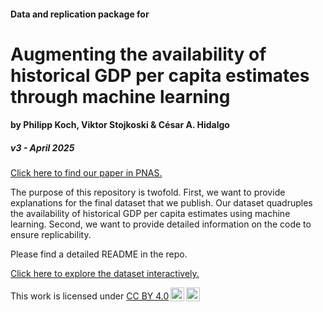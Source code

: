 #### Data and replication package for

# Augmenting the availability of historical GDP per capita estimates through machine learning

#### by Philipp Koch, Viktor Stojkoski & César A. Hidalgo

##### v3 - April 2025

<a href="https://www.pnas.org/doi/10.1073/pnas.2402060121" target="_blank" rel="noopener noreferrer">Click here to find our paper in PNAS.</a>

The purpose of this repository is twofold. First, we want to provide explanations for the final dataset that we publish. Our dataset quadruples the availability of historical GDP per capita estimates using machine learning. Second, we want to provide detailed information on the code to ensure replicability.

Please find a detailed README in the repo.

<a href="https://philmkoch.github.io/historicalGDPpc_app/" target="_blank" rel="noopener noreferrer">Click here to explore the dataset interactively.</a>

<p xmlns:cc="http://creativecommons.org/ns#">

This work is licensed under <a href="https://creativecommons.org/licenses/by/4.0/?ref=chooser-v1" target="_blank" rel="license noopener noreferrer" style="display:inline-block;">CC BY 4.0<img src="https://mirrors.creativecommons.org/presskit/icons/cc.svg?ref=chooser-v1" style="height:22px!important;margin-left:3px;vertical-align:text-bottom;"/><img src="https://mirrors.creativecommons.org/presskit/icons/by.svg?ref=chooser-v1" style="height:22px!important;margin-left:3px;vertical-align:text-bottom;"/></a>

</p>
